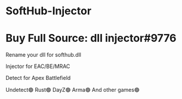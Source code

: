# SoftHub-Injector
# Buy Full Source: dll injector#9776

Rename your dll for softhub.dll

Injector for EAC/BE/MRAC

Detect for 
Apex
Battlefield

Undetect🟢
Rust🟢
DayZ🟢
Arma🟢
And other games🟢

